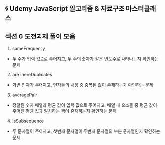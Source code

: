 ## 🌀 Udemy JavaScript 알고리즘 & 자료구조 마스터클래스 
## 섹션 6 도전과제 풀이 모음

1. sameFrequency
- 두 수가 입력 값으로 주어지고, 두 수의 숫자가 같은 빈도수로 나타나는지 확인하는 문제
2. areThereDuplicates
- 가변 인자가 주어지고, 인자들의 내용 중 중복된 값이 존재하는지 확인하는 문제
3. averagePair
- 정렬된 숫자 배열과 평균 값이 입력 값으로 주어지고, 배열 내 요소들 중  평균 값이 주어진 평균 값과 일치하는 짝이 존재하는지 확인하는 문제
4. isSubsequence
- 두 문자열이 주어지고, 첫번째 문자열이 두번째 문자열의 부분 문자열인지 확인하는 문제
